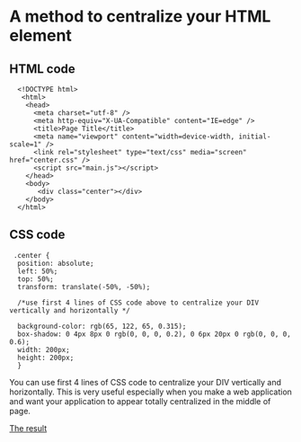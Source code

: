 # A method to centralize your HTML element

## HTML code

      <!DOCTYPE html>
       <html>
        <head>
          <meta charset="utf-8" />
          <meta http-equiv="X-UA-Compatible" content="IE=edge" />
          <title>Page Title</title>
          <meta name="viewport" content="width=device-width, initial-scale=1" />
          <link rel="stylesheet" type="text/css" media="screen" href="center.css" />
          <script src="main.js"></script>
        </head>
        <body>
           <div class="center"></div>
        </body>
      </html>

## CSS code

     .center {
      position: absolute;
      left: 50%;
      top: 50%;
      transform: translate(-50%, -50%);

      /*use first 4 lines of CSS code above to centralize your DIV vertically and horizontally */

      background-color: rgb(65, 122, 65, 0.315);
      box-shadow: 0 4px 8px 0 rgb(0, 0, 0, 0.2), 0 6px 20px 0 rgb(0, 0, 0, 0.6);
      width: 200px;
      height: 200px;
      }

You can use first 4 lines of CSS code to centralize your DIV vertically and
horizontally. This is very useful especially when you make a web application and
want your application to appear totally centralized in the middle of page.

[The result](https://center-everything.glitch.me)
